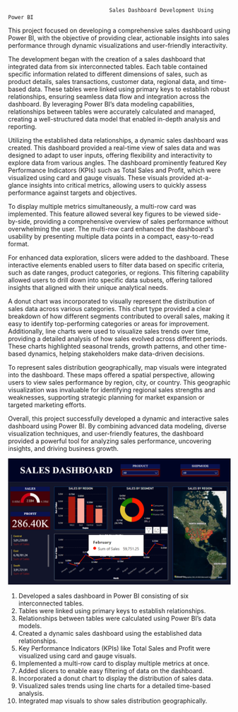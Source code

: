                                     Sales Dashboard Development Using Power BI

This project focused on developing a comprehensive sales dashboard using Power BI, with the objective of providing clear, actionable insights into sales performance through dynamic visualizations and user-friendly interactivity.

The development began with the creation of a sales dashboard that integrated data from six interconnected tables. Each table contained specific information related to different dimensions of sales, such as product details, sales transactions, customer data, regional data, and time-based data. These tables were linked using primary keys to establish robust relationships, ensuring seamless data flow and integration across the dashboard. By leveraging Power BI’s data modeling capabilities, relationships between tables were accurately calculated and managed, creating a well-structured data model that enabled in-depth analysis and reporting.

Utilizing the established data relationships, a dynamic sales dashboard was created. This dashboard provided a real-time view of sales data and was designed to adapt to user inputs, offering flexibility and interactivity to explore data from various angles. The dashboard prominently featured Key Performance Indicators (KPIs) such as Total Sales and Profit, which were visualized using card and gauge visuals. These visuals provided at-a-glance insights into critical metrics, allowing users to quickly assess performance against targets and objectives.

To display multiple metrics simultaneously, a multi-row card was implemented. This feature allowed several key figures to be viewed side-by-side, providing a comprehensive overview of sales performance without overwhelming the user. The multi-row card enhanced the dashboard's usability by presenting multiple data points in a compact, easy-to-read format.

For enhanced data exploration, slicers were added to the dashboard. These interactive elements enabled users to filter data based on specific criteria, such as date ranges, product categories, or regions. This filtering capability allowed users to drill down into specific data subsets, offering tailored insights that aligned with their unique analytical needs.

A donut chart was incorporated to visually represent the distribution of sales data across various categories. This chart type provided a clear breakdown of how different segments contributed to overall sales, making it easy to identify top-performing categories or areas for improvement. Additionally, line charts were used to visualize sales trends over time, providing a detailed analysis of how sales evolved across different periods. These charts highlighted seasonal trends, growth patterns, and other time-based dynamics, helping stakeholders make data-driven decisions.

To represent sales distribution geographically, map visuals were integrated into the dashboard. These maps offered a spatial perspective, allowing users to view sales performance by region, city, or country. This geographic visualization was invaluable for identifying regional sales strengths and weaknesses, supporting strategic planning for market expansion or targeted marketing efforts.

Overall, this project successfully developed a dynamic and interactive sales dashboard using Power BI. By combining advanced data modeling, diverse visualization techniques, and user-friendly features, the dashboard provided a powerful tool for analyzing sales performance, uncovering insights, and driving business growth.

![Image Alt](https://github.com/sreekeshm77/Sales-Dashboard-Development-Using-Power-BI/blob/8eac2bfaaae2febfbd52645f5a118af3a86c8c97/Screenshot%202024-09-03%20152541.png)




1. Developed a sales dashboard in Power BI consisting of six interconnected tables.
2. Tables were linked using primary keys to establish relationships.
3. Relationships between tables were calculated using Power BI’s data models.
4. Created a dynamic sales dashboard using the established data relationships.
5. Key Performance Indicators (KPIs) like Total Sales and Profit were visualized using card and gauge visuals.
6. Implemented a multi-row card to display multiple metrics at once.
7. Added slicers to enable easy filtering of data on the dashboard.
8. Incorporated a donut chart to display the distribution of sales data.
9. Visualized sales trends using line charts for a detailed time-based analysis.
10. Integrated map visuals to show sales distribution geographically.

